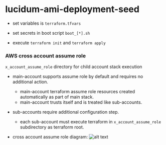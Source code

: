# lucidum-ami-deployment-seed

- set variables is `terraform.tfvars`

- set secrets in boot script `boot_[*].sh`

- execute `terraform init` and `terraform apply`



### AWS cross account assume role

`x_account_assume_role` directory for child account stack execution

- main-account supports assume role by default and requires no additional action.
  * main-account terraform assume role resources created automatically as part of main stack.
  * main-account trusts itself and is treated like sub-accounts.

- sub-accounts require additional configuration step.
  * each sub-account must execute terraform in `x_account_assume_role` subdirectory as terraform root.

- cross account assume role diagram:
![alt text](https://github.com/LucidumInc/lucidum-ami-deployment-seed/blob/master/assume-role.jpg?raw=true)
